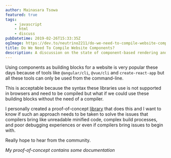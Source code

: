 ```yaml
---
author: Mainasara Tsowa
featured: true
tags:
    - javascript
    - html
    - discuss
pubDatetime: 2019-02-26T15:33:35Z
ogImage: https://dev.to/neutrino2211/do-we-need-to-compile-website-components-5a22
title: Do We Need To Compile Website Components?
description: A discussion on the state of component-based rendering and if compilers don't need to be a part of the process.
---
```


Using components as building blocks for a website is very popular these days because of tools like `@angular/cli`, `@vue/cli` and `create-react-app` but all these tools can only be used from the command-line.

This is acceptable because the syntax these libraries use is not supported in browsers and need to be compiled but what if we could use these building blocks without the need of a compiler.

I personally created a proof-of-concept [library](https://github.com/neutrino2211/rx) that does this and I want to know if such an approach needs to be taken to solve the issues that compilers bring like unreadable minified code, complex build processes, and poor debugging experiences or even if compilers bring issues to begin with.

Really hope to hear from the community.


_My proof-of-concept contains some documentation_